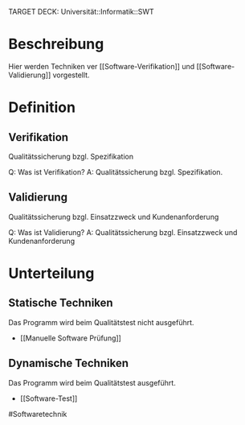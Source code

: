 TARGET DECK: Universität::Informatik::SWT

# Beschreibung
Hier werden Techniken ver [[Software-Verifikation]] und [[Software-Validierung]] vorgestellt.

# Definition
## Verifikation
Qualitätssicherung bzgl. Spezifikation

Q: Was ist Verifikation?
A: Qualitätssicherung bzgl. Spezifikation.
<!--ID: 1643668650815-->


## Validierung
Qualitätssicherung bzgl. Einsatzzweck und Kundenanforderung

Q: Was ist Validierung?
A: Qualitätssicherung bzgl. Einsatzzweck und Kundenanforderung
<!--ID: 1643668650946-->


# Unterteilung
## Statische Techniken
Das Programm wird beim Qualitätstest nicht ausgeführt.
- [[Manuelle Software Prüfung]]

## Dynamische Techniken
Das Programm wird beim Qualitätstest ausgeführt.
- [[Software-Test]]



#Softwaretechnik 


